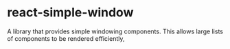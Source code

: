 # react-simple-window
A library that provides simple windowing components. This allows large lists of components to be rendered efficiently, 
